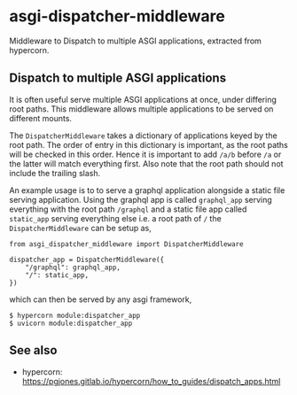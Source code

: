 # asgi-dispatcher-middleware

Middleware to Dispatch to multiple ASGI applications, extracted from hypercorn.

## Dispatch to multiple ASGI applications

It is often useful serve multiple ASGI applications at once, under differing root paths.
This middleware allows multiple applications to be served on different mounts.

The `DispatcherMiddleware` takes a dictionary of applications keyed by the root path.
The order of entry in this dictionary is important, as the root paths will be checked in
this order. Hence it is important to add `/a/b` before `/a` or the latter will match
everything first. Also note that the root path should not include the trailing slash.

An example usage is to to serve a graphql application alongside a static file serving
application. Using the graphql app is called `graphql_app` serving everything with the
root path `/graphql` and a static file app called `static_app` serving everything else
i.e. a root path of `/` the `DispatcherMiddleware` can be setup as,

```{.sourceCode .python}
from asgi_dispatcher_middleware import DispatcherMiddleware

dispatcher_app = DispatcherMiddleware({
    "/graphql": graphql_app,
    "/": static_app,
})
```

which can then be served by any asgi framework,

```{.sourceCode .shell}
$ hypercorn module:dispatcher_app
$ uvicorn module:dispatcher_app
```

## See also

- hypercorn: <https://pgjones.gitlab.io/hypercorn/how_to_guides/dispatch_apps.html>
